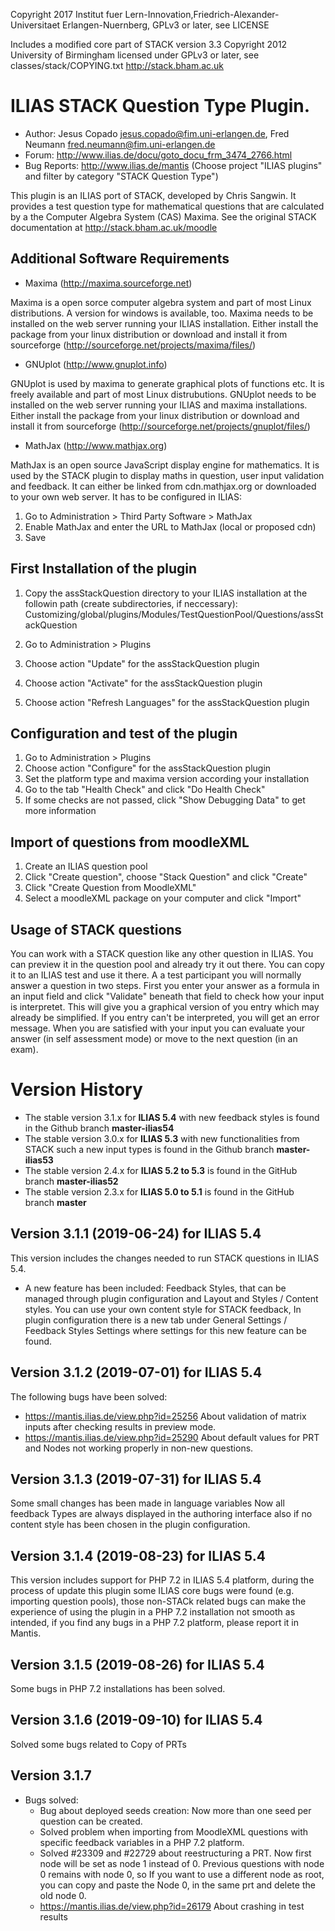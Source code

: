 Copyright 2017 Institut fuer Lern-Innovation,Friedrich-Alexander-Universitaet Erlangen-Nuernberg, GPLv3 or later, see LICENSE

Includes a modified core part of STACK version 3.3
Copyright 2012 University of Birmingham
licensed under GPLv3 or later, see classes/stack/COPYING.txt
http://stack.bham.ac.uk

ILIAS STACK Question Type Plugin.
================================

- Author: Jesus Copado <jesus.copado@fim.uni-erlangen.de>, Fred Neumann <fred.neumann@fim.uni-erlangen.de>
- Forum: http://www.ilias.de/docu/goto_docu_frm_3474_2766.html
- Bug Reports: http://www.ilias.de/mantis (Choose project "ILIAS plugins" and filter by category "STACK Question Type")

This plugin is an ILIAS port of STACK, developed by Chris Sangwin. It provides a test question type
for mathematical questions that are calculated by a the Computer Algebra System (CAS) Maxima.
See the original STACK documentation at http://stack.bham.ac.uk/moodle

Additional Software Requirements
--------------------------------

* Maxima (http://maxima.sourceforge.net)

Maxima is a open sorce computer algebra system and part of most Linux distributions.
A version for windows is available, too. Maxima needs to be installed on the web server running
your ILIAS installation.
Either install the package from your linux distribution or download and install it from
sourceforge (http://sourceforge.net/projects/maxima/files/)

* GNUplot (http://www.gnuplot.info)

GNUplot is used by maxima to generate graphical plots of functions etc. It is freely available
and part of most Linux distrubutions. GNUplot needs to be installed on the web server
running your ILIAS and maxima installations.
Either install the package from your linux distribution or download and install it from
sourceforge (http://sourceforge.net/projects/gnuplot/files/)

* MathJax (http://www.mathjax.org)

MathJax is an open source JavaScript display engine for mathematics. It is used by the STACK plugin
to display maths in question, user input validation and feedback. It can either be linked from
cdn.mathjax.org or downloaded to your own web server. It has to be configured in ILIAS:

1. Go to Administration > Third Party Software > MathJax
2. Enable MathJax and enter the URL to MathJax (local or proposed cdn)
3. Save

First Installation of the plugin
--------------------------------
1. Copy the assStackQuestion directory to your ILIAS installation at the followin path
(create subdirectories, if neccessary):
Customizing/global/plugins/Modules/TestQuestionPool/Questions/assStackQuestion

2. Go to Administration > Plugins
3. Choose action "Update" for the assStackQuestion plugin
4. Choose action "Activate" for the assStackQuestion plugin
5. Choose action "Refresh Languages" for the assStackQuestion plugin

Configuration and test of the plugin
------------------------------------
1. Go to Administration > Plugins
2. Choose action "Configure" for the assStackQuestion plugin
3. Set the platform type and maxima version according your installation
4. Go to the tab "Health Check" and click "Do Health Check"
5. If some checks are not passed, click "Show Debugging Data" to get more information

Import of questions from moodleXML
----------------------------------
1. Create an ILIAS question pool
2. Click "Create question", choose "Stack Question" and click "Create"
3. Click "Create Question from MoodleXML"
4. Select a moodleXML package on your computer and click "Import"

Usage of STACK questions
------------------------
You can work with a STACK question like any other question in ILIAS. You can preview it in the question pool
and already try it out there. You can copy it to an ILIAS test and use it there.  A a test participant you will
normally answer a question in two steps. First you enter your answer as a formula in an input field and click "Validate"
beneath that field to check how your input is interpretet. This will give you a graphical version of you entry which may
already be simplified. If you entry can't be interpreted, you will get an error message. When you are satisfied with your
input you can evaluate your answer (in self assessment mode) or move to the next question (in an exam).

Version History
===============

* The stable version 3.1.x for **ILIAS 5.4** with new feedback styles is found in the Github branch **master-ilias54**
* The stable version 3.0.x for **ILIAS 5.3** with new functionalities from STACK such a new input types is found in the Github branch **master-ilias53**
* The stable version 2.4.x for **ILIAS 5.2 to 5.3** is found in the GitHub branch **master-ilias52**
* The stable version 2.3.x for **ILIAS 5.0 to 5.1** is found in the GitHub branch **master**

Version 3.1.1 (2019-06-24) for ILIAS 5.4
----------------------------------------
This version includes the changes needed to run STACK questions in ILIAS 5.4.
* A new feature has been included: Feedback Styles, that can be managed through plugin configuration and Layout and Styles / Content styles. You can use your own content style for STACK feedback, In plugin configuration there is a new tab under General Settings / Feedback Styles Settings where settings for this new feature can be found.

Version 3.1.2 (2019-07-01) for ILIAS 5.4
----------------------------------------
The following bugs have been solved:
- https://mantis.ilias.de/view.php?id=25256 About validation of matrix inputs after checking results in preview mode.
- https://mantis.ilias.de/view.php?id=25290 About default values for PRT and Nodes not working properly in non-new questions.

Version 3.1.3 (2019-07-31) for ILIAS 5.4
----------------------------------------
Some small changes has been made in language variables
Now all feedback Types are always displayed in the authoring interface also if no content style has been chosen in the plugin configuration.

Version 3.1.4 (2019-08-23) for ILIAS 5.4
----------------------------------------
This version includes support for PHP 7.2 in ILIAS 5.4 platform, during the process of update this plugin some ILIAS core bugs were found (e.g. importing question pools), those non-STACk related bugs can make the experience of using the plugin in a PHP 7.2 installation not smooth as intended, if you find any bugs in a PHP 7.2 platform, please report it in Mantis.

Version 3.1.5 (2019-08-26) for ILIAS 5.4
----------------------------------------
Some bugs in PHP 7.2 installations has been solved.

Version 3.1.6 (2019-09-10) for ILIAS 5.4
----------------------------------------
Solved some bugs related to Copy of PRTs

Version 3.1.7
----------------------------------------
-  Bugs solved:
    - Bug about deployed seeds creation: Now more than one seed per question can be created.
    - Solved problem when importing from MoodleXML questions with specific feedback variables in a PHP 7.2 platform.
    - Solved #23309 and #22729 about reestructuring a PRT. Now first node will be set as node 1 instead of 0. Previous questions with node 0 remains with node 0, so If you want to use a different node as root, you can copy and paste the Node 0, in the same prt and delete the old node 0.
    - https://mantis.ilias.de/view.php?id=26179 About crashing in test results

